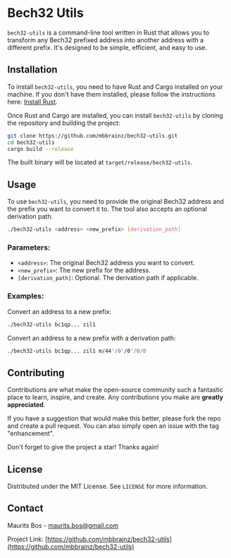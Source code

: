 # Bech32 Utils

`bech32-utils` is a command-line tool written in Rust that allows you to transform any Bech32 prefixed address into another address with a different prefix. It's designed to be simple, efficient, and easy to use.

## Installation

To install `bech32-utils`, you need to have Rust and Cargo installed on your machine. If you don't have them installed, please follow the instructions here: [Install Rust](https://www.rust-lang.org/tools/install).

Once Rust and Cargo are installed, you can install `bech32-utils` by cloning the repository and building the project:

```sh
git clone https://github.com/mbbrainz/bech32-utils.git
cd bech32-utils
cargo build --release
```

The built binary will be located at `target/release/bech32-utils`.

## Usage

To use `bech32-utils`, you need to provide the original Bech32 address and the prefix you want to convert it to. The tool also accepts an optional derivation path.

```sh
./bech32-utils <address> <new_prefix> [derivation_path]
```

### Parameters:

- `<address>`: The original Bech32 address you want to convert.
- `<new_prefix>`: The new prefix for the address.
- `[derivation_path]`: Optional. The derivation path if applicable.

### Examples:

Convert an address to a new prefix:

```sh
./bech32-utils bc1qp... zil1
```

Convert an address to a new prefix with a derivation path:

```sh
./bech32-utils bc1qp... zil1 m/44'/0'/0'/0/0
```

## Contributing

Contributions are what make the open-source community such a fantastic place to learn, inspire, and create. Any contributions you make are **greatly appreciated**.

If you have a suggestion that would make this better, please fork the repo and create a pull request. You can also simply open an issue with the tag "enhancement".

Don't forget to give the project a star! Thanks again!

## License

Distributed under the MIT License. See `LICENSE` for more information.

## Contact

Maurits Bos - maurits.bos@gmail.com

Project Link: [https://github.com/mbbrainz/bech32-utils](https://github.com/mbbrainz/bech32-utils)